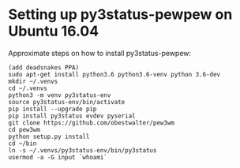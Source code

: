 Setting up py3status-pewpew on Ubuntu 16.04
===========================================
Approximate steps on how to install py3status-pewpew:

    (add deadsnakes PPA)
    sudo apt-get install python3.6 python3.6-venv python 3.6-dev
    mkdir ~/.venvs
    cd ~/.venvs
    python3 -m venv py3status-env
    source py3status-env/bin/activate
    pip install --upgrade pip
    pip install py3status evdev pyserial
    git clone https://github.com/obestwalter/pew3wm
    cd pew3wm
    python setup.py install
    cd ~/bin
    ln -s ~/.venvs/py3status-env/bin/py3status
    usermod -a -G input `whoami`
